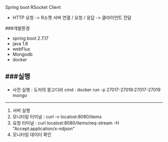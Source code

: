 Spring boot RSocket Client
* HTTP 요청 -> R소켓 서버 연결 / 요청 / 응답 -> 클라이언트 전달

###개발환경
- spring boot 2.7.17
- java 1.8
- webFlux
- Mongodb
- docker

###실행
----
* 사전 실행 : 도커의 몽고디비 cmd  : docker run -p 27017-27019:27017-27019 mongo
----
1. 서버 실행
2. 모니터링 터미널  : curl -v localost:8080/items
3. 요청 터미널 : curl localost:8080/items/req-stream -H "Accept:application/x-ndjson"
4. 모니터링 데이터 확인
